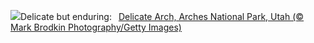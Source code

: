 ![](https://www.bing.com/th?id=OHR.TheChaps_EN-US0810025310_UHD.jpg&w=1000)Delicate but enduring:&nbsp;&ensp;[Delicate Arch, Arches National Park, Utah (© Mark Brodkin Photography/Getty Images)](https://www.bing.com/th?id=OHR.TheChaps_EN-US0810025310_UHD.jpg)
<br><br/>
